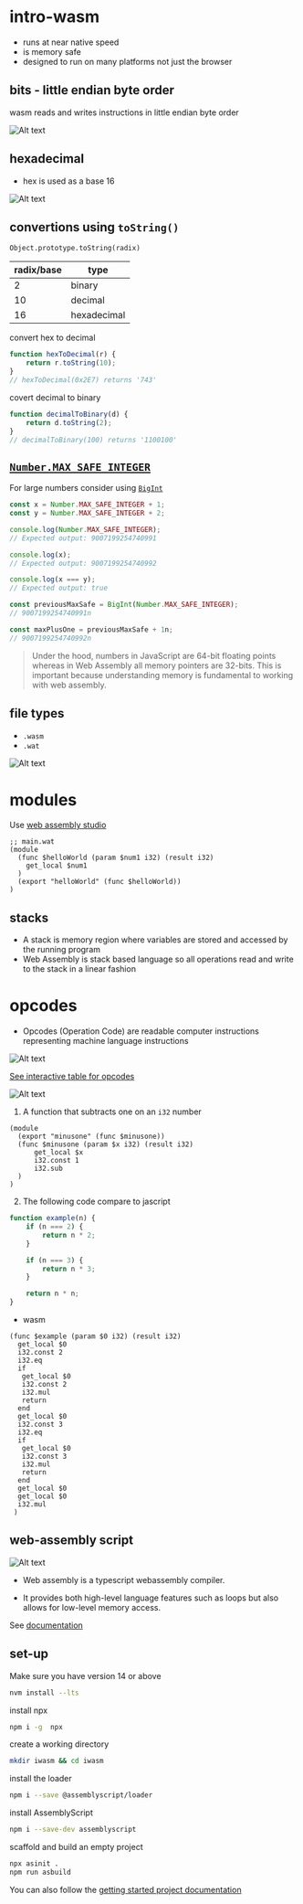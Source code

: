 # intro-wasm

- runs at near native speed
- is memory safe
- designed to run on many platforms not just the browser

## bits - little endian byte order

wasm reads and writes instructions in little endian byte order

![Alt text](https://young.github.io/intro-to-web-assembly/static/d9da94163f3e364955ee75b7aeb6e9f2/84bf8/endian.png)

## hexadecimal

- hex is used as a base 16

![Alt text](https://young.github.io/intro-to-web-assembly/static/3b96b0fc9dc83cd9f3c46c2fa10568b7/63ec5/hex.png)

## convertions using `toString()`

`Object.prototype.toString(radix)`

| radix/base | type        |
| ---------- | ----------- |
| 2          | binary      |
| 10         | decimal     |
| 16         | hexadecimal |

convert hex to decimal

```js
function hexToDecimal(r) {
	return r.toString(10);
}
// hexToDecimal(0x2E7) returns '743'
```

covert decimal to binary

```js
function decimalToBinary(d) {
	return d.toString(2);
}
// decimalToBinary(100) returns '1100100'
```

## [`Number.MAX_SAFE_INTEGER`](https://developer.mozilla.org/en-US/docs/Web/JavaScript/Reference/Global_Objects/Number/MAX_SAFE_INTEGER)

For large numbers consider using [`BigInt`](https://developer.mozilla.org/en-US/docs/Web/JavaScript/Reference/Global_Objects/BigInt)

```js
const x = Number.MAX_SAFE_INTEGER + 1;
const y = Number.MAX_SAFE_INTEGER + 2;

console.log(Number.MAX_SAFE_INTEGER);
// Expected output: 9007199254740991

console.log(x);
// Expected output: 9007199254740992

console.log(x === y);
// Expected output: true
```

```js
const previousMaxSafe = BigInt(Number.MAX_SAFE_INTEGER);
// 9007199254740991n

const maxPlusOne = previousMaxSafe + 1n;
// 9007199254740992n
```

> Under the hood, numbers in JavaScript are 64-bit floating points whereas in Web Assembly all memory pointers are 32-bits. This is important because understanding memory is fundamental to working with web assembly.

## file types

- `.wasm`
- `.wat`

![Alt text](https://young.github.io/intro-to-web-assembly/static/d8d72f7cdc4a83eca6afbfd95f750161/d1442/wasm-v-wat.png)

# modules

Use [web assembly studio](https://wasm-studio.surge.sh/)

```wat
;; main.wat
(module
  (func $helloWorld (param $num1 i32) (result i32)
    get_local $num1
  )
  (export "helloWorld" (func $helloWorld))
)
```

## stacks

- A stack is memory region where variables are stored and accessed by the running program
- Web Assembly is stack based language so all operations read and write to the stack in a linear fashion

# opcodes

- Opcodes (Operation Code) are readable computer instructions representing machine language instructions

![Alt text](https://young.github.io/intro-to-web-assembly/static/027948fff5c7689cc6e23adeea36e47b/30d16/opcodes.png)

[See interactive table for opcodes](https://pengowray.github.io/wasm-ops/)

![Alt text](https://young.github.io/intro-to-web-assembly/static/c9a9fb06258fab96e14057eebf1787f4/cb93d/opcode-table.png)

1. A function that subtracts one on an `i32` number

```wasm
(module
  (export "minusone" (func $minusone))
  (func $minusone (param $x i32) (result i32)
      get_local $x
      i32.const 1
      i32.sub
  )
)
```

2. The following code compare to jascript

```js
function example(n) {
	if (n === 2) {
		return n * 2;
	}

	if (n === 3) {
		return n * 3;
	}

	return n * n;
}
```

- wasm

```wasm
(func $example (param $0 i32) (result i32)
  get_local $0
  i32.const 2
  i32.eq
  if
   get_local $0
   i32.const 2
   i32.mul
   return
  end
  get_local $0
  i32.const 3
  i32.eq
  if
   get_local $0
   i32.const 3
   i32.mul
   return
  end
  get_local $0
  get_local $0
  i32.mul
 )

```

## web-assembly script

![Alt text](https://young.github.io/intro-to-web-assembly/static/e2c4efb306890c63ab849e5ce81f5758/908b1/as.png)

- Web assembly is a typescript webassembly compiler.

- It provides both high-level language features such as loops but also allows for low-level memory access.

See [documentation](https://www.assemblyscript.org/introduction.html)

## set-up

Make sure you have version 14 or above

```zsh
nvm install --lts
```

install npx

```zsh
npm i -g  npx
```

create a working directory

```zsh
mkdir iwasm && cd iwasm
```

install the loader

```zsh
npm i --save @assemblyscript/loader
```

install AssemblyScript

```zsh
npm i --save-dev assemblyscript
```

scaffold and build an empty project

```zsh
npx asinit .
npm run asbuild
```

You can also follow the [getting started project documentation](https://www.assemblyscript.org/getting-started.html#setting-up-a-new-project)
